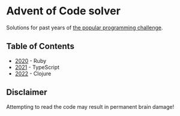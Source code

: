 # Advent of Code solver

Solutions for past years of [the popular programming challenge](https://adventofcode.com/).

## Table of Contents

* [2020](https://github.com/ndnenkov/advent-of-code/tree/master/2020) - Ruby
* [2021](https://github.com/ndnenkov/advent-of-code/tree/master/2021) - TypeScript
* [2022](https://github.com/ndnenkov/advent-of-code/tree/master/2022) - Clojure

## Disclaimer

Attempting to read the code may result in permanent brain damage!


